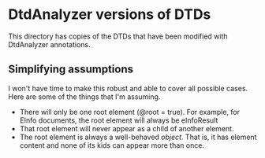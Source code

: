 ﻿# DtdAnalyzer versions of DTDs

This directory has copies of the DTDs that have been modified with
DtdAnalyzer annotations.

## Simplifying assumptions

I won't have time to make this robust and able to cover all possible cases.
Here are some of the things that I'm assuming.

* There will only be one root element (@root = true).
  For example, for EInfo documents, the root element
  will always be eInfoResult
* That root element will never appear as a child of another element.
* The root element is always a well-behaved _object_.  That is, it has element
  content and none of its kids can appear more than once.
